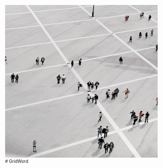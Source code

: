 <img src="https://github.com/AlexisRodriguezCS/GridWord/blob/main/Images/GridWorld.jpg?raw=true" alt="alt text" width="500" height="500">
# GridWord
